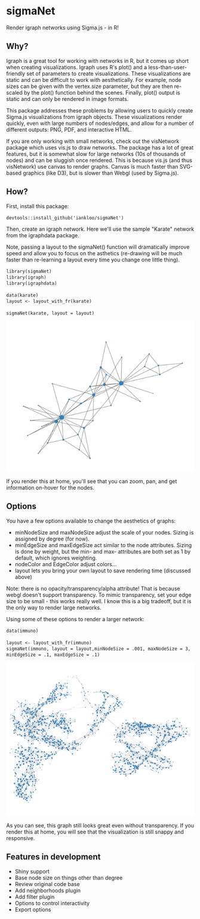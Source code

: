 # sigmaNet

Render igraph networks using Sigma.js - in R!  

## Why?

Igraph is a great tool for working with networks in R, but it comes up short when creating visualizations.  Igraph uses R's plot() and a less-than-user-friendly set of parameters to create visualizations.  These visualizations are static and can be difficult to work with aesthetically.  For example, node sizes can be given with the vertex.size parameter, but they are then re-scaled by the plot() function behind the scenes.  Finally, plot() output is static and can only be rendered in image formats.

This package addresses these problems by allowing users to quickly create Sigma.js visualizations from igraph objects.  These visualizations render quickly, even with large numbers of nodes/edges, and allow for a number of different outputs: PNG, PDF, and interactive HTML.  

If you are only working with small networks, check out the visNetwork package which uses vis.js to draw networks.  The package has a lot of great features, but it is somewhat slow for large networks (10s of thousands of nodes) and can be sluggish once rendered.  This is because vis.js (and thus visNetwork) use canvas to render graphs.  Canvas is much faster than SVG-based graphics (like D3), but is slower than Webgl (used by Sigma.js).

## How?

First, install this package:

```
devtools::install_github('iankloo/sigmaNet')
```

Then, create an igraph network.  Here we'll use the sample "Karate" network from the igraphdata package.

Note, passing a layout to the sigmaNet() function will dramatically improve speed and allow you to focus on the asthetics (re-drawing will be much faster than re-learning a layout every time you change one little thing).

```
library(sigmaNet)
library(igraph)
library(igraphdata)

data(karate)
layout <- layout_with_fr(karate)

sigmaNet(karate, layout = layout)
```
![](simpleNetwork.png)

If you render this at home, you'll see that you can zoom, pan, and get information on-hover for the nodes.

## Options

You have a few options available to change the aesthetics of graphs:

- minNodeSize and maxNodeSize adjust the scale of your nodes.  Sizing is assigned by degree (for now).
- minEdgeSize and maxEdgeSize act similar to the node attributes.  Sizing is done by weight, but the min- and max- attributes are both set as 1 by default, which ignores weighting.
- nodeColor and EdgeColor adjust colors...
- layout lets you bring your own layout to save rendering time (discussed above)

Note: there is no opacity/transparency/alpha attribute!  That is because webgl doesn't support transparency.  To mimic transparency, set your edge size to be small - this works really well.  I know this is a big tradeoff, but it is the only way to render large networks.  

Using some of these options to render a larger network:

```
data(immuno)

layout <- layout_with_fr(immuno)
sigmaNet(immuno, layout = layout,minNodeSize = .001, maxNodeSize = 3, minEdgeSize = .1, maxEdgeSize = .1)
```
![](bigNetwork.png)

As you can see, this graph still looks great even without transparency.  If you render this at home, you will see that the visualization is still snappy and responsive.  


## Features in development

- Shiny support
- Base node size on things other than degree
- Review original code base
- Add neighborhoods plugin
- Add filter plugin
- Options to control interactivity
- Export options



